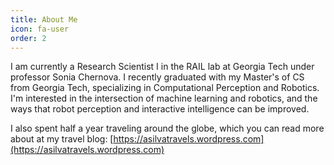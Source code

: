 ```yaml
---
title: About Me
icon: fa-user
order: 2
---
```

I am currently a Research Scientist I in the RAIL lab at Georgia Tech under professor Sonia Chernova. I recently graduated with my Master's of CS from Georgia Tech, specializing in Computational Perception and Robotics. I'm interested in the intersection of machine learning and robotics, and the ways that robot perception and interactive intelligence can be improved.

I also spent half a year traveling around the globe, which you can read more about at my travel blog: [https://asilvatravels.wordpress.com](https://asilvatravels.wordpress.com)